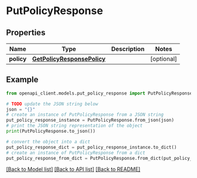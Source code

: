 # PutPolicyResponse


## Properties

Name | Type | Description | Notes
------------ | ------------- | ------------- | -------------
**policy** | [**GetPolicyResponsePolicy**](GetPolicyResponsePolicy.md) |  | [optional] 

## Example

```python
from openapi_client.models.put_policy_response import PutPolicyResponse

# TODO update the JSON string below
json = "{}"
# create an instance of PutPolicyResponse from a JSON string
put_policy_response_instance = PutPolicyResponse.from_json(json)
# print the JSON string representation of the object
print(PutPolicyResponse.to_json())

# convert the object into a dict
put_policy_response_dict = put_policy_response_instance.to_dict()
# create an instance of PutPolicyResponse from a dict
put_policy_response_from_dict = PutPolicyResponse.from_dict(put_policy_response_dict)
```
[[Back to Model list]](../README.md#documentation-for-models) [[Back to API list]](../README.md#documentation-for-api-endpoints) [[Back to README]](../README.md)


